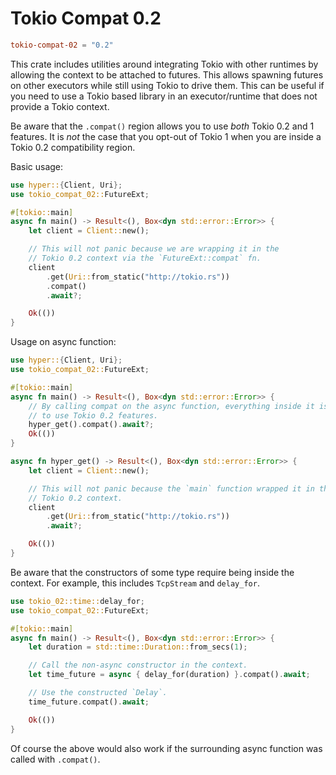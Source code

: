 # Tokio Compat 0.2

```toml
tokio-compat-02 = "0.2"
```

This crate includes utilities around integrating Tokio with other runtimes
by allowing the context to be attached to futures. This allows spawning
futures on other executors while still using Tokio to drive them. This
can be useful if you need to use a Tokio based library in an executor/runtime
that does not provide a Tokio context.

Be aware that the `.compat()` region allows you to use _both_ Tokio 0.2 and 1
features. It is _not_ the case that you opt-out of Tokio 1 when you are inside
a Tokio 0.2 compatibility region.

Basic usage:
```rust
use hyper::{Client, Uri};
use tokio_compat_02::FutureExt;

#[tokio::main]
async fn main() -> Result<(), Box<dyn std::error::Error>> {
    let client = Client::new();

    // This will not panic because we are wrapping it in the
    // Tokio 0.2 context via the `FutureExt::compat` fn.
    client
        .get(Uri::from_static("http://tokio.rs"))
        .compat()
        .await?;

    Ok(())
}
```
Usage on async function:
```rust
use hyper::{Client, Uri};
use tokio_compat_02::FutureExt;

#[tokio::main]
async fn main() -> Result<(), Box<dyn std::error::Error>> {
    // By calling compat on the async function, everything inside it is able
    // to use Tokio 0.2 features.
    hyper_get().compat().await?;
    Ok(())
}

async fn hyper_get() -> Result<(), Box<dyn std::error::Error>> {
    let client = Client::new();

    // This will not panic because the `main` function wrapped it in the
    // Tokio 0.2 context.
    client
        .get(Uri::from_static("http://tokio.rs"))
        .await?;

    Ok(())
}
```
Be aware that the constructors of some type require being inside the context. For
example, this includes `TcpStream` and `delay_for`.
```rust
use tokio_02::time::delay_for;
use tokio_compat_02::FutureExt;

#[tokio::main]
async fn main() -> Result<(), Box<dyn std::error::Error>> {
    let duration = std::time::Duration::from_secs(1);

    // Call the non-async constructor in the context.
    let time_future = async { delay_for(duration) }.compat().await;

    // Use the constructed `Delay`.
    time_future.compat().await;

    Ok(())
}
```
Of course the above would also work if the surrounding async function was called
with `.compat()`.
